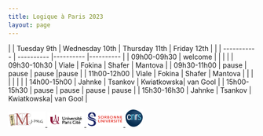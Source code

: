 ```yaml
---
title: Logique à Paris 2023
layout: page
---
```

| | Tuesday 9th | Wednesday 10th | Thursday 11th | Friday 12th |
| | ----------- | ---------- |---------- |---------- |
| 09h00-09h30 | welcome |  |  |  |
| 09h30-10h30 | Viale       | Fokina      | Shafer     | Mantova   |
| 09h30-11h00 | pause       | pause       | pause      |pause      |
| 11h00-12h00 | Viale       | Fokina      | Shafer     | Mantova   |
|             | | | | |
| 14h00-15h00 | Jahnke      | Tsankov     | Kwiatkowska| van Gool  |
| 15h00-15h30 | pause       | pause       | pause      | pause     |
| 15h30-16h30 | Jahnke      | Tsankov     | Kwiatkowska| van Gool |


<a href="./imj-prg.png"><img src="/imj-prg.png" alt="IMJ-PRG" width="15%">
<a href="./upc.png"><img src="/upc.png" alt="Université Paris Cité" width="15%">
<a href="./sorbonne.png"><img src="/sorbonne.png" alt="Sorbonne Université" width="15%">
<a href="./cnrs.png"><img src="/cnrs.png" alt="CNRS" width="7%">

[UPC]:  https://u-paris.fr/
[IMJ-PRG]: https://www.imj-prg.fr/
[LM]:   https://www.imj-prg.fr/lm/
